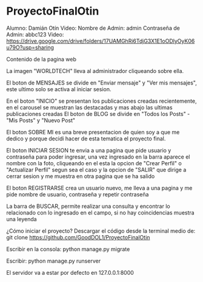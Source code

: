 # ProyectoFinalOtin
Alumno: Damián Otín
Video:
Nombre de Admin: admin
Contraseña de Admin: abbc123
Video: https://drive.google.com/drive/folders/17UAMGhRi6TdjG3X1E1oODlyOyK06u79O?usp=sharing

Contenido de la pagina web

La imagen "WORLDTECH" lleva al administrador cliqueando sobre ella.

El boton de MENSAJES se divide en "Enviar mensaje" y "Ver mis mensajes", este ultimo solo se activa al iniciar sesion.

En el boton "INICIO" se presentan los publicaciones creadas recientemente, en el carousel se muestran las destacadas y mas abajo las ultimas publicaciones creadas
El boton de BLOG se divide en "Todos los Posts" - "Mis Posts" y "Nuevo Post"

El boton SOBRE MI es una breve presentacion de quien soy a que me dedico y porque decidi hacer de esta tematica el proyecto final.

El boton INICIAR SESION te envia a una pagina que pide usuario y contraseña para poder ingresar, una vez ingresado en la barra aparece el nombre con la foto, cliqueando en el esta la opcion de "Crear Perfil" o "Actualizar Perfil" segun sea el caso y la opcion de "SALIR" que dirige a cerrar sesion y me muestra en otra pagina que se ha salido

El boton REGISTRARSE crea un usuario nuevo, me lleva a una pagina y me pide nombre de usuario, contraseña y repetir contraseña

La barra de BUSCAR, permite realizar una consulta y encontrar lo relacionado con lo ingresado en el campo, si no hay coincidencias muestra una leyenda



¿Cómo iniciar el proyecto?
Descargar el código desde la terminal medio de: git clone https://github.com/GoodDOL1/ProyectoFinalOtin

Escribir en la consola: python manage.py migrate

Escribir: python manage.py runserver

El servidor va a estar por defecto en 127.0.0.1:8000
